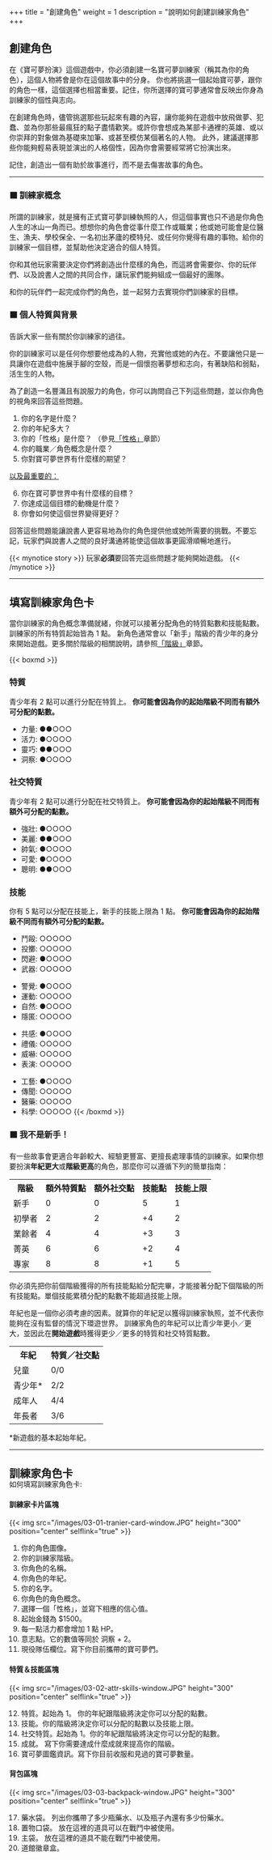 +++
title = "創建角色"
weight = 1
description = "說明如何創建訓練家角色"
+++

## 創建角色
在《寶可夢扮演》這個遊戲中，你必須創建一名寶可夢訓練家（稱其為你的角色），這個人物將會是你在這個故事中的分身。
你也將挑選一個起始寶可夢，跟你的角色一樣，這個選擇也相當重要。記住，你所選擇的寶可夢通常會反映出你身為訓練家的個性與志向。

在創建角色時，儘管挑選那些玩起來有趣的內容，讓你能夠在遊戲中放飛做夢、犯蠢、並為你那些最瘋狂的點子盡情歡笑。或許你會想成為某部卡通裡的英雄、或以你崇拜的對象做為基礎來加筆、或甚至模仿某個著名的人物。
此外，建議選擇那些你能夠輕易表現並演出的人格個性，因為你會需要經常將它扮演出來。

記住，創造出一個有助於故事進行，而不是去傷害故事的角色。 

---

### ⬛ 訓練家概念
所謂的訓練家，就是擁有正式寶可夢訓練執照的人，但這個事實也只不過是你角色人生的冰山一角而已。想想你的角色會從事什麼工作或職業；他或她可能會是位醫生、漁夫、學校保全、一名初出茅廬的模特兒、或任何你覺得有趣的事物。給你的訓練家一個目標，並幫助他決定適合的個人特質。

你和其他玩家需要決定你們將創造出什麼樣的角色，而這將會需要你、你的玩伴們、以及說書人之間的共同合作，讓玩家們能夠組成一個最好的團隊。

和你的玩伴們一起完成你們的角色，並一起努力去實現你們訓練家的目標。


### ⬛ 個人特質與背景
告訴大家一些有關於你訓練家的過往。

你的訓練家可以是任何你想要他成為的人物，充實他或她的內在。不要讓他只是一具讓你在遊戲中施展手腳的空殼，而是一個懷抱著夢想和志向，有著缺陷和弱點，活生生的人物。

為了創造一名豐滿且有說服力的角色，你可以詢問自己下列這些問題，並以你角色的視角來回答這些問題。

1. 你的名字是什麼？
2. 你的年紀多大？
3. 你的「性格」是什麼？ （參見<a href='{{< relref path="docs/natures" >}}'>「性格」</a>章節）
4. 你的職業／角色概念是什麼？
5. 你對寶可夢世界有什麼樣的期望？

<u>以及最重要的：</u>

6. 你在寶可夢世界中有什麼樣的目標？
7. 你達成這個目標的動機是什麼？
8. 你會如何使這個世界變得更好？

回答這些問題能讓說書人更容易地為你的角色提供他或她所需要的挑戰。不要忘記，玩家們與說書人之間的良好溝通將能使這個故事更圓滑順暢地進行。

{{< mynotice story >}}
玩家**必須**要回答完這些問題才能夠開始遊戲。
{{< /mynotice >}}


---

## 填寫訓練家角色卡
當你訓練家的角色概念準備就緒，你就可以接著分配角色的特質點數和技能點數。
訓練家的所有特質起始皆為 1 點。
新角色通常會以「新手」階級的青少年的身分來開始遊戲。更多關於階級的相關說明，請參照<a href='{{< relref path="docs/starting-the-game/ranking" >}}'>「階級」</a>章節。

{{< boxmd >}}
### 特質
青少年有 2 點可以進行分配在特質上。
**你可能會因為你的起始階級不同而有額外可分配的點數。**
* 力量: ●<fill>●</fill>○○○
* 活力: ●○○○○
* 靈巧: ●<fill>●</fill>○○○
* 洞察: ●○○○○

### 社交特質
青少年有 2 點可以進行分配在社交特質上。
**你可能會因為你的起始階級不同而有額外可分配的點數。**
* 強壯: ●○○○○
* 美麗: ●<fill>●</fill>○○○
* 帥氣: ●○○○○
* 可愛: ●○○○○
* 聰明: ●<fill>●</fill>○○○

### 技能
你有 5 點可以分配在技能上，新手的技能上限為 1 點。
**你可能會因為你的起始階級不同而有額外可分配的點數。**

* 鬥毆: ○○○○○
* 投擲: ○○○○○
* 閃避: <fill>●</fill>○○○○
* 武器: ○○○○○
<!-- -->
* 警覺: <fill>●</fill>○○○○
* 運動: ○○○○○
* 自然: <fill>●</fill>○○○○
* 隱匿: ○○○○○
<!-- -->
* 共感: <fill>●</fill>○○○○
* 禮儀: ○○○○○
* 威嚇: ○○○○○
* 表演: ○○○○○
<!-- -->
* 工藝: <fill>●</fill>○○○○
* 傳聞: ○○○○○
* 醫藥: ○○○○○
* 科學: ○○○○○
{{< /boxmd >}}


### ⬛ 我不是新手！
有一些故事會更適合年齡較大、經驗更豐富、更擅長處理事情的訓練家。如果你想要扮演**年紀更大**或**階級更高**的角色，那麼你可以遵循下列的簡單指南：

<table>
	<tr>
		<th>階級</th>
		<th>額外特質點</th>
		<th>額外社交點</th>
		<th>技能點</th>
		<th>技能上限</th>
	</tr>
	<tr><td>新手 </td><td> 0 </td><td> 0 </td><td> 5 </td><td> 1 </td></tr>
	<tr><td>初學者 </td><td> 2 </td><td> 2 </td><td> +4 </td><td> 2 </td></tr>
	<tr><td>業餘者 </td><td> 4 </td><td> 4 </td><td> +3 </td><td> 3 </td></tr>
	<tr><td>菁英 </td><td> 6 </td><td> 6 </td><td> +2 </td><td> 4 </td></tr>
	<tr><td>專家 </td><td> 8 </td><td> 8 </td><td> +1 </td><td> 5 </td></tr>
</table>

你必須先把你前個階級獲得的所有技能點給分配完畢，才能接著分配下個階級的所有技能點。單個技能累積分配的點數不能超過技能上限。

年紀也是一個你必須考慮的因素。就算你的年紀足以獲得訓練家執照，並不代表你能夠在沒有監督的情況下環遊世界。
訓練家角色的年紀可以比青少年更小／更大，並因此在**開始遊戲**時獲得更少／更多的特質和社交特質點數。

<table>
	<tr>
		<th>年紀</th>
		<th>特質／社交點</th>
	</tr>
	<tr><td>兒童 </td><td> 0/0 </td>
	<tr><td>青少年* </td><td> 2/2 </td>
	<tr><td>成年人 </td><td> 4/4 </td>
	<tr><td>年長者 </td><td> 3/6 </td>
</table>
<p class="foot">*新遊戲的基本起始年紀。</p>

---

## 訓練家角色卡
<p style="margin-top: -20px;">如何填寫訓練家角色卡:</p>

#### 訓練家卡片區塊
{{< img src="/images/03-01-tranier-card-window.JPG" height="300" position="center" selflink="true" >}}

1. 你的角色圖像。
2. 你的訓練家階級。
3. 你角色的名稱。
4. 你角色的年紀。
5. 你的名字。
6. 你角色的角色概念。
7. 選擇一個「性格」，並寫下相應的信心值。
8. 起始金錢為 $1500。
9. 每一點活力都會增加 1 點 HP。
10. 意志點。它的數值等同於 洞察 + 2。
11. 現役隊伍欄位。寫下你目前攜帶的寶可夢們。


#### 特質＆技能區塊
{{< img src="/images/03-02-attr-skills-window.JPG" height="300" position="center" selflink="true" >}}

12. 特質。起始為 1。 你的年紀跟階級將決定你可以分配的點數。
13. 技能。你的階級將決定你可以分配的點數以及技能上限。
14. 社交特質。起始為 1。你的年紀跟階級將決定你可以分配的點數。
15. 成就。 寫下你需要達成什麼成就來提高你的階級。
16. 寶可夢圖鑑資訊。寫下你目前收服和見過的寶可夢數量。


#### 背包區塊
{{< img src="/images/03-03-backpack-window.JPG" height="300" position="center" selflink="true" >}}

17. 藥水袋。 列出你攜帶了多少瓶藥水、以及瓶子內還有多少份藥水。
18. 置物口袋。 放在這裡的道具可以在戰鬥中被使用。
19. 主袋。 放在這裡的道具不能在戰鬥中被使用。
20. 道館徽章盒。

